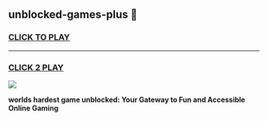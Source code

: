 
## unblocked-games-plus 👋
<h3>
<a href="https://premium.freeplayer.one?title=unblocked-games-plus&ref=14F">CLICK TO PLAY</a></h3>
<hr>

<h3>
<a href="https://premium.freeplayer.one?title=unblocked-games-plus&ref=14F">CLICK 2 PLAY</a>
  
</h3>

<a href="https://premium.freeplayer.one?title=unblocked-games-plus&ref=12F/"><img src="https://clearcache.store/games.png"></a>


**worlds hardest game unblocked: Your Gateway to Fun and Accessible Online Gaming**

